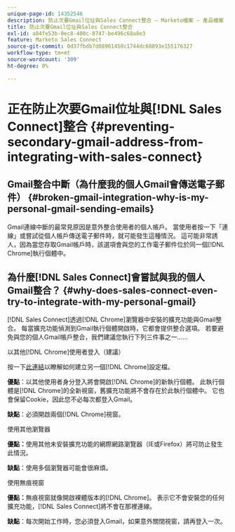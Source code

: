 ```yaml
---
unique-page-id: 14352546
description: 防止次要Gmail位址與Sales Connect整合 — Marketo檔案 — 產品檔案
title: 防止次要Gmail位址與Sales Connect整合
exl-id: a84fe53b-0ec8-400c-8747-be496c68a8e3
feature: Marketo Sales Connect
source-git-commit: 0d37fbdb7d08901458c1744dc68893e155176327
workflow-type: tm+mt
source-wordcount: '309'
ht-degree: 0%

---
```


# 正在防止次要Gmail位址與[!DNL Sales Connect]整合 {#preventing-secondary-gmail-address-from-integrating-with-sales-connect}

## Gmail整合中斷（為什麼我的個人Gmail會傳送電子郵件） {#broken-gmail-integration-why-is-my-personal-gmail-sending-emails}

Gmail連線中斷的最常見原因是意外整合使用者的個人帳戶。 當使用者按一下「連線」或嘗試從個人帳戶傳送電子郵件時，就可能發生這種情況。 這可能非常誘人，因為當您存取Gmail帳戶時，該選項會與您的工作電子郵件位於同一個[!DNL Chrome]執行個體中。

## 為什麼[!DNL Sales Connect]會嘗試與我的個人Gmail整合？ {#why-does-sales-connect-even-try-to-integrate-with-my-personal-gmail}

[!DNL Sales Connect]透過[!DNL Chrome]瀏覽器中安裝的擴充功能與Gmail整合。 每當擴充功能偵測到Gmail執行個體開啟時，它都會提供整合選項。 若要避免與您的個人Gmail帳戶整合，我們建議您執行下列三件事之一……

以其他[!DNL Chrome]使用者登入（建議）

按一下[此連結](https://support.google.com/chrome/answer/2364824?hl=en)以瞭解如何建立另一個[!DNL Chrome]設定檔。

**優點**：以其他使用者身分登入將會開啟[!DNL Chrome]的新執行個體。 此執行個體是[!DNL Chrome]的全新視窗，舊擴充功能將不會存在於此執行個體中。 它也會保留Cookie，因此您不必每次都登入Gmail。

**缺點**：必須開啟兩個[!DNL Chrome]視窗。

使用其他瀏覽器

**優點：**&#x200B;使用其他未安裝擴充功能的網際網路瀏覽器（IE或Firefox）將可防止發生此情況。

**缺點**：使用多個瀏覽器可能會很麻煩。

使用無痕視窗

**優點：**&#x200B;無痕視窗就像開啟裸體版本的[!DNL Chrome]。 表示它不會安裝您的任何擴充功能，[!DNL Sales Connect]將不會在那裡連線。

**缺點**：每次開始工作時，您必須登入Gmail，如果意外關閉視窗，請再登入一次。
